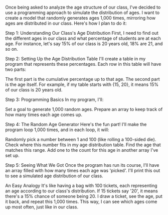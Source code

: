 Once being asked to analyze the age structure of our class, I've decided to use a programming approach to simulate the distribution of ages. I want to create a model that randomly generates ages 1,000 times, mirroring how ages are distributed in our class. Here's how I plan to do it:

Step 1: Understanding Our Class's Age Distribution
First, I need to find out the different ages in our class and what percentage of students are at each age. For instance, let's say 15% of our class is 20 years old, 18% are 21, and so on.

Step 2: Setting Up the Age Distribution Table
I'll create a table in my program that represents these percentages. Each row in this table will have two parts:

The first part is the cumulative percentage up to that age.
The second part is the age itself.
For example, if my table starts with {15, 20}, it means 15% of our class is 20 years old.

Step 3: Programming Basics
In my program, I'll:

Set a goal to generate 1,000 random ages.
Prepare an array to keep track of how many times each age comes up.

Step 4: The Random Age Generator
Here's the fun part! I'll make the program loop 1,000 times, and in each loop, it will:

Randomly pick a number between 1 and 100 (like rolling a 100-sided die).
Check where this number fits in my age distribution table.
Find the age that matches this range.
Add one to the count for this age in another array I've set up.

Step 5: Seeing What We Got
Once the program has run its course, I'll have an array filled with how many times each age was 'picked'. I'll print this out to see a simulated age distribution of our class.

An Easy Analogy
It's like having a bag with 100 tickets, each representing an age according to our class's distribution. If 15 tickets say '20', it means there's a 15% chance of someone being 20. I draw a ticket, see the age, put it back, and repeat this 1,000 times. This way, I can see which ages come up most often, just like in our class.